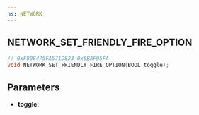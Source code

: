 ```yaml
---
ns: NETWORK
---
```

## NETWORK_SET_FRIENDLY_FIRE_OPTION

```c
// 0xF808475FA571D823 0x6BAF95FA
void NETWORK_SET_FRIENDLY_FIRE_OPTION(BOOL toggle);
```

## Parameters
* **toggle**: 

